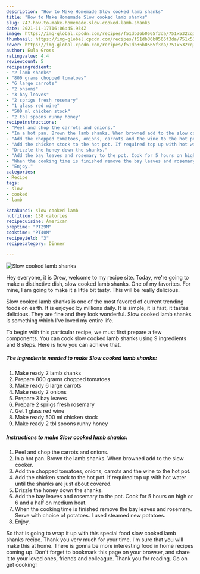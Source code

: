 ```yaml
---
description: "How to Make Homemade Slow cooked lamb shanks"
title: "How to Make Homemade Slow cooked lamb shanks"
slug: 747-how-to-make-homemade-slow-cooked-lamb-shanks
date: 2021-11-17T16:06:45.934Z
image: https://img-global.cpcdn.com/recipes/f51db36b0565f3da/751x532cq70/slow-cooked-lamb-shanks-recipe-main-photo.jpg
thumbnail: https://img-global.cpcdn.com/recipes/f51db36b0565f3da/751x532cq70/slow-cooked-lamb-shanks-recipe-main-photo.jpg
cover: https://img-global.cpcdn.com/recipes/f51db36b0565f3da/751x532cq70/slow-cooked-lamb-shanks-recipe-main-photo.jpg
author: Eula Gross
ratingvalue: 4.4
reviewcount: 5
recipeingredient:
- "2 lamb shanks"
- "800 grams chopped tomatoes"
- "6 large carrots"
- "2 onions"
- "3 bay leaves"
- "2 sprigs fresh rosemary"
- "1 glass red wine"
- "500 ml chicken stock"
- "2 tbl spoons runny honey"
recipeinstructions:
- "Peel and chop the carrots and onions."
- "In a hot pan. Brown the lamb shanks. When browned add to the slow cooker."
- "Add the chopped tomatoes, onions, carrots and the wine to the hot pot."
- "Add the chicken stock to the hot pot. If required top up with hot water until the shanks are just about covered."
- "Drizzle the honey down the shanks."
- "Add the bay leaves and rosemary to the pot. Cook for 5 hours on high or 6 and a half on medium heat."
- "When the cooking time is finished remove the bay leaves and rosemary. Serve with choice of potatoes. I used steamed new potatoes."
- "Enjoy."
categories:
- Recipe
tags:
- slow
- cooked
- lamb

katakunci: slow cooked lamb 
nutrition: 138 calories
recipecuisine: American
preptime: "PT29M"
cooktime: "PT40M"
recipeyield: "3"
recipecategory: Dinner

---
```



![Slow cooked lamb shanks](https://img-global.cpcdn.com/recipes/f51db36b0565f3da/751x532cq70/slow-cooked-lamb-shanks-recipe-main-photo.jpg)

Hey everyone, it is Drew, welcome to my recipe site. Today, we're going to make a distinctive dish, slow cooked lamb shanks. One of my favorites. For mine, I am going to make it a little bit tasty. This will be really delicious.



Slow cooked lamb shanks is one of the most favored of current trending foods on earth. It is enjoyed by millions daily. It is simple, it is fast, it tastes delicious. They are fine and they look wonderful. Slow cooked lamb shanks is something which I've loved my entire life.


To begin with this particular recipe, we must first prepare a few components. You can cook slow cooked lamb shanks using 9 ingredients and 8 steps. Here is how you can achieve that.

<!--inarticleads1-->

##### The ingredients needed to make Slow cooked lamb shanks:

1. Make ready 2 lamb shanks
1. Prepare 800 grams chopped tomatoes
1. Make ready 6 large carrots
1. Make ready 2 onions
1. Prepare 3 bay leaves
1. Prepare 2 sprigs fresh rosemary
1. Get 1 glass red wine
1. Make ready 500 ml chicken stock
1. Make ready 2 tbl spoons runny honey




<!--inarticleads2-->

##### Instructions to make Slow cooked lamb shanks:

1. Peel and chop the carrots and onions.
1. In a hot pan. Brown the lamb shanks. When browned add to the slow cooker.
1. Add the chopped tomatoes, onions, carrots and the wine to the hot pot.
1. Add the chicken stock to the hot pot. If required top up with hot water until the shanks are just about covered.
1. Drizzle the honey down the shanks.
1. Add the bay leaves and rosemary to the pot. Cook for 5 hours on high or 6 and a half on medium heat.
1. When the cooking time is finished remove the bay leaves and rosemary. Serve with choice of potatoes. I used steamed new potatoes.
1. Enjoy.




So that is going to wrap it up with this special food slow cooked lamb shanks recipe. Thank you very much for your time. I'm sure that you will make this at home. There is gonna be more interesting food in home recipes coming up. Don't forget to bookmark this page on your browser, and share it to your loved ones, friends and colleague. Thank you for reading. Go on get cooking!
